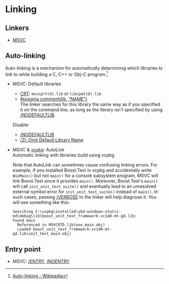 # Linking
## Linkers
- [MSVC](https://docs.microsoft.com/en-us/cpp/build/reference/linking)

## Auto-linking
Auto-linking is a mechanism for automatically determining which libraries to link to while building a C, C++ or Obj-C program.[^auto-wiki]

- MSVC: Default libraries
  - [CRT](https://learn.microsoft.com/en-us/cpp/c-runtime-library/crt-library-features#c-standard-library-stl-lib-files): `msvcprt(d).lib` or `libcpmt(d).lib`
  - [#pragma comment(lib, "NAME")](https://docs.microsoft.com/en-us/cpp/preprocessor/comment-c-cpp#lib)  
    The linker searches for this library the same way as if you specified it on the command line, as long as the library isn't specified by using [/NODEFAULTLIB](https://docs.microsoft.com/en-us/cpp/build/reference/nodefaultlib-ignore-libraries).

  Disable:
  - [/NODEFAULTLIB](https://learn.microsoft.com/en-us/cpp/build/reference/nodefaultlib-ignore-libraries?view=msvc-170)
  - [/Zl: Omit Default Library Name](https://learn.microsoft.com/en-us/cpp/build/reference/zl-omit-default-library-name)
- MSVC & [vcpkg](https://github.com/microsoft/vcpkg): AutoLink  
  Automatic linking with libraries build using vcpkg.

  Note that AutoLink can sometimes cause confusing linking errors. For example, if you installed Boost.Test in vcpkg and accidentally write `WinMain()` but not `main()` for a console subsystem program, MSVC will link Boost.Test since it provides `main()`. Moreover, Boost.Test's `main()` will call `init_unit_test_suite()` and eventually lead to an unresolved external symbol error for `init_unit_test_suite()` instead of `main()`. In such cases, passing [/VERBOSE](https://docs.microsoft.com/en-us/cpp/build/reference/verbose-print-progress-messages) to the linker will help diagnose it. You will see something like this:
  ```
  Searching C:\vcpkg\installed\x64-windows-static-md\debug\lib\boost_unit_test_framework-vc140-mt-gd.lib:
  Found main
    Referenced in MSVCRTD.lib(exe_main.obj)
    Loaded boost_unit_test_framework-vc140-mt-gd.lib(unit_test_main.obj)
  ```

[^auto-wiki]: [Auto-linking - Wikipedia](https://en.wikipedia.org/wiki/Auto-linking)

## Entry point
- MSVC: [/ENTRY](https://learn.microsoft.com/en-us/cpp/build/reference/entry-entry-point-symbol), [/NOENTRY](https://learn.microsoft.com/en-us/cpp/build/reference/noentry-no-entry-point)